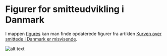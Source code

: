 # Figurer for smitteudvikling i Danmark

I mappen [figures](https://github.com/ktbaek/COVID-19-Danmark/tree/master/figures) kan man finde opdaterede figurer fra artiklen [Kurven over smittede i Danmark er misvisende](https://link.medium.com/Ldu11b9IQ8).

![alt text](https://github.com/ktbaek/COVID-19-Danmark/blob/master/figures/Vigtigste_coronatal.png)
